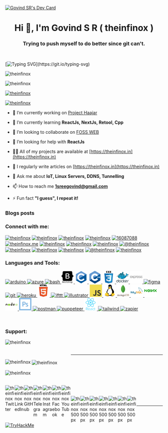 <a href="https://app.daily.dev/theinfinox"><img src="https://api.daily.dev/devcards/c83945b395e44d2e9906e1b582f345b8.png?r=47s" width="300" alt="Govind SR's Dev Card"/></a>

<h1 align="center">Hi 👋, I'm Govind S R ( theinfinox )</h1>
<h3 align="center">Trying to push myself to do better since git can't.</h3>
<br>


[![Typing SVG](https://readme-typing-svg.herokuapp.com?font=Dancing+Script&color=%2394F745&lines=It's+the+theinfinox+here!)](https://git.io/typing-svg)
<p align="left"> <img src="https://komarev.com/ghpvc/?username=theinfinox&label=Views&color=blue&style=plastic" alt="theinfinox" /> </p>
<p align="left"> <img src="https://komarev.com/ghpvc/?username=theinfinox&label=Profile%20views&color=0e75b6&style=flat" alt="theinfinox" /> </p>

<p align="left"> <a href="https://github.com/ryo-ma/github-profile-trophy"><img src="https://github-profile-trophy.vercel.app/?username=theinfinox" alt="theinfinox" /></a> </p>

<p align="left"> <a href="https://twitter.com/theinfinox" target="blank"><img src="https://img.shields.io/twitter/follow/theinfinox?logo=twitter&style=for-the-badge" alt="theinfinox" /></a> </p>

- 🔭 I’m currently working on [Project Haajar](https://github.com/theinfinox/Project-Haajar)

- 🌱 I’m currently learning **ReactJs, NextJs, Retool, Cpp**

- 👯 I’m looking to collaborate on [FOSS WEB](https://github.com/theinfinox/foss-web)

- 🤝 I’m looking for help with **ReactJs**

- 👨‍💻 All of my projects are available at [https://theinfinox.in](https://theinfinox.in)

- 📝 I regularly write articles on [https://theinfinox.in](https://theinfinox.in)

- 💬 Ask me about **IoT, Linux Servers, DDNS, Tunnelling**

- 📫 How to reach me **1sreegovind@gmail.com**

- ⚡ Fun fact **"I guess", I repeat it!**

### Blogs posts
<!-- BLOG-POST-LIST:START -->
<!-- BLOG-POST-LIST:END -->

<h3 align="left">Connect with me:</h3>
<p align="left">
<a href="https://codepen.io/theinfinox" target="blank"><img align="center" src="https://raw.githubusercontent.com/rahuldkjain/github-profile-readme-generator/master/src/images/icons/Social/codepen.svg" alt="theinfinox" height="30" width="40" /></a>
<a href="https://dev.to/theinfinox" target="blank"><img align="center" src="https://raw.githubusercontent.com/rahuldkjain/github-profile-readme-generator/master/src/images/icons/Social/devto.svg" alt="theinfinox" height="30" width="40" /></a>
<a href="https://twitter.com/theinfinox" target="blank"><img align="center" src="https://raw.githubusercontent.com/rahuldkjain/github-profile-readme-generator/master/src/images/icons/Social/twitter.svg" alt="theinfinox" height="30" width="40" /></a>
<a href="https://linkedin.com/in/theinfinox" target="blank"><img align="center" src="https://raw.githubusercontent.com/rahuldkjain/github-profile-readme-generator/master/src/images/icons/Social/linked-in-alt.svg" alt="theinfinox" height="30" width="40" /></a>
<a href="https://stackoverflow.com/users/16087088" target="blank"><img align="center" src="https://raw.githubusercontent.com/rahuldkjain/github-profile-readme-generator/master/src/images/icons/Social/stack-overflow.svg" alt="16087088" height="30" width="40" /></a>
<a href="https://fb.com/theinfinox.me" target="blank"><img align="center" src="https://raw.githubusercontent.com/rahuldkjain/github-profile-readme-generator/master/src/images/icons/Social/facebook.svg" alt="theinfinox.me" height="30" width="40" /></a>
<a href="https://instagram.com/theinfinox" target="blank"><img align="center" src="https://raw.githubusercontent.com/rahuldkjain/github-profile-readme-generator/master/src/images/icons/Social/instagram.svg" alt="theinfinox" height="30" width="40" /></a>
<a href="https://dribbble.com/theinfinox" target="blank"><img align="center" src="https://raw.githubusercontent.com/rahuldkjain/github-profile-readme-generator/master/src/images/icons/Social/dribbble.svg" alt="theinfinox" height="30" width="40" /></a>
<a href="https://www.behance.net/theinfinox" target="blank"><img align="center" src="https://raw.githubusercontent.com/rahuldkjain/github-profile-readme-generator/master/src/images/icons/Social/behance.svg" alt="theinfinox" height="30" width="40" /></a>
<a href="https://medium.com/@theinfinox" target="blank"><img align="center" src="https://raw.githubusercontent.com/rahuldkjain/github-profile-readme-generator/master/src/images/icons/Social/medium.svg" alt="@theinfinox" height="30" width="40" /></a>
<a href="https://www.youtube.com/c/theinfinox" target="blank"><img align="center" src="https://raw.githubusercontent.com/rahuldkjain/github-profile-readme-generator/master/src/images/icons/Social/youtube.svg" alt="theinfinox" height="30" width="40" /></a>
<a href="https://www.hackerrank.com/theinfinox" target="blank"><img align="center" src="https://raw.githubusercontent.com/rahuldkjain/github-profile-readme-generator/master/src/images/icons/Social/hackerrank.svg" alt="theinfinox" height="30" width="40" /></a>
<a href="https://www.leetcode.com/theinfinox" target="blank"><img align="center" src="https://raw.githubusercontent.com/rahuldkjain/github-profile-readme-generator/master/src/images/icons/Social/leet-code.svg" alt="theinfinox" height="30" width="40" /></a>
<a href="https://www.hackerearth.com/@theinfinox" target="blank"><img align="center" src="https://raw.githubusercontent.com/rahuldkjain/github-profile-readme-generator/master/src/images/icons/Social/hackerearth.svg" alt="@theinfinox" height="30" width="40" /></a>
<a href="https://auth.geeksforgeeks.org/user/theinfinox" target="blank"><img align="center" src="https://raw.githubusercontent.com/rahuldkjain/github-profile-readme-generator/master/src/images/icons/Social/geeks-for-geeks.svg" alt="theinfinox" height="30" width="40" /></a>
</p>

<h3 align="left">Languages and Tools:</h3>
<p align="left"> <a href="https://www.arduino.cc/" target="_blank" rel="noreferrer"> <img src="https://cdn.worldvectorlogo.com/logos/arduino-1.svg" alt="arduino" width="40" height="40"/> </a> <a href="https://azure.microsoft.com/en-in/" target="_blank" rel="noreferrer"> <img src="https://www.vectorlogo.zone/logos/microsoft_azure/microsoft_azure-icon.svg" alt="azure" width="40" height="40"/> </a> <a href="https://www.gnu.org/software/bash/" target="_blank" rel="noreferrer"> <img src="https://www.vectorlogo.zone/logos/gnu_bash/gnu_bash-icon.svg" alt="bash" width="40" height="40"/> </a> <a href="https://getbootstrap.com" target="_blank" rel="noreferrer"> <img src="https://raw.githubusercontent.com/devicons/devicon/master/icons/bootstrap/bootstrap-plain-wordmark.svg" alt="bootstrap" width="40" height="40"/> </a> <a href="https://www.cprogramming.com/" target="_blank" rel="noreferrer"> <img src="https://raw.githubusercontent.com/devicons/devicon/master/icons/c/c-original.svg" alt="c" width="40" height="40"/> </a> <a href="https://www.w3schools.com/cpp/" target="_blank" rel="noreferrer"> <img src="https://raw.githubusercontent.com/devicons/devicon/master/icons/cplusplus/cplusplus-original.svg" alt="cplusplus" width="40" height="40"/> </a> <a href="https://www.w3schools.com/css/" target="_blank" rel="noreferrer"> <img src="https://raw.githubusercontent.com/devicons/devicon/master/icons/css3/css3-original-wordmark.svg" alt="css3" width="40" height="40"/> </a> <a href="https://www.docker.com/" target="_blank" rel="noreferrer"> <img src="https://raw.githubusercontent.com/devicons/devicon/master/icons/docker/docker-original-wordmark.svg" alt="docker" width="40" height="40"/> </a> <a href="https://expressjs.com" target="_blank" rel="noreferrer"> <img src="https://raw.githubusercontent.com/devicons/devicon/master/icons/express/express-original-wordmark.svg" alt="express" width="40" height="40"/> </a> <a href="https://www.figma.com/" target="_blank" rel="noreferrer"> <img src="https://www.vectorlogo.zone/logos/figma/figma-icon.svg" alt="figma" width="40" height="40"/> </a> <a href="https://git-scm.com/" target="_blank" rel="noreferrer"> <img src="https://www.vectorlogo.zone/logos/git-scm/git-scm-icon.svg" alt="git" width="40" height="40"/> </a> <a href="https://heroku.com" target="_blank" rel="noreferrer"> <img src="https://www.vectorlogo.zone/logos/heroku/heroku-icon.svg" alt="heroku" width="40" height="40"/> </a> <a href="https://www.w3.org/html/" target="_blank" rel="noreferrer"> <img src="https://raw.githubusercontent.com/devicons/devicon/master/icons/html5/html5-original-wordmark.svg" alt="html5" width="40" height="40"/> </a> <a href="https://ifttt.com/" target="_blank" rel="noreferrer"> <img src="https://www.vectorlogo.zone/logos/ifttt/ifttt-ar21.svg" alt="ifttt" width="40" height="40"/> </a> <a href="https://www.adobe.com/in/products/illustrator.html" target="_blank" rel="noreferrer"> <img src="https://www.vectorlogo.zone/logos/adobe_illustrator/adobe_illustrator-icon.svg" alt="illustrator" width="40" height="40"/> </a> <a href="https://developer.mozilla.org/en-US/docs/Web/JavaScript" target="_blank" rel="noreferrer"> <img src="https://raw.githubusercontent.com/devicons/devicon/master/icons/javascript/javascript-original.svg" alt="javascript" width="40" height="40"/> </a> <a href="https://www.linux.org/" target="_blank" rel="noreferrer"> <img src="https://raw.githubusercontent.com/devicons/devicon/master/icons/linux/linux-original.svg" alt="linux" width="40" height="40"/> </a> <a href="https://www.mongodb.com/" target="_blank" rel="noreferrer"> <img src="https://raw.githubusercontent.com/devicons/devicon/master/icons/mongodb/mongodb-original-wordmark.svg" alt="mongodb" width="40" height="40"/> </a> <a href="https://www.mysql.com/" target="_blank" rel="noreferrer"> <img src="https://raw.githubusercontent.com/devicons/devicon/master/icons/mysql/mysql-original-wordmark.svg" alt="mysql" width="40" height="40"/> </a> <a href="https://www.nginx.com" target="_blank" rel="noreferrer"> <img src="https://raw.githubusercontent.com/devicons/devicon/master/icons/nginx/nginx-original.svg" alt="nginx" width="40" height="40"/> </a> <a href="https://nodejs.org" target="_blank" rel="noreferrer"> <img src="https://raw.githubusercontent.com/devicons/devicon/master/icons/nodejs/nodejs-original-wordmark.svg" alt="nodejs" width="40" height="40"/> </a> <a href="https://www.photoshop.com/en" target="_blank" rel="noreferrer"> <img src="https://raw.githubusercontent.com/devicons/devicon/master/icons/photoshop/photoshop-line.svg" alt="photoshop" width="40" height="40"/> </a> <a href="https://postman.com" target="_blank" rel="noreferrer"> <img src="https://www.vectorlogo.zone/logos/getpostman/getpostman-icon.svg" alt="postman" width="40" height="40"/> </a> <a href="https://github.com/puppeteer/puppeteer" target="_blank" rel="noreferrer"> <img src="https://www.vectorlogo.zone/logos/pptrdev/pptrdev-official.svg" alt="puppeteer" width="40" height="40"/> </a> <a href="https://reactjs.org/" target="_blank" rel="noreferrer"> <img src="https://raw.githubusercontent.com/devicons/devicon/master/icons/react/react-original-wordmark.svg" alt="react" width="40" height="40"/> </a> <a href="https://tailwindcss.com/" target="_blank" rel="noreferrer"> <img src="https://www.vectorlogo.zone/logos/tailwindcss/tailwindcss-icon.svg" alt="tailwind" width="40" height="40"/> </a> <a href="https://zapier.com" target="_blank" rel="noreferrer"> <img src="https://www.vectorlogo.zone/logos/zapier/zapier-icon.svg" alt="zapier" width="40" height="40"/> </a> </p>
<br>
<h3 align="left">Support:</h3>
<p><a href="https://www.buymeacoffee.com/theinfinox"> <img align="left" src="https://cdn.buymeacoffee.com/buttons/v2/default-yellow.png" height="50" width="210" alt="theinfinox" /></a></p><br><br>
<hr>
<p><img align="left" src="https://github-readme-stats.vercel.app/api/top-langs?username=theinfinox&show_icons=true&locale=en&layout=compact" alt="theinfinox" /></p>

<p>&nbsp;<img align="center" src="https://github-readme-stats.vercel.app/api?username=theinfinox&show_icons=true&locale=en" alt="theinfinox" /></p>

<p><img align="center" src="https://github-readme-streak-stats.herokuapp.com/?user=theinfinox&" alt="theinfinox" /></p>


<br>


<a href="https://twitter.com/theinfinox">
  
  <img align="left" alt="theinfinox Twitter" width="30px" src="https://img.icons8.com/color/48/null/twitter--v1.png"/>
  
</a>
<a href="https://linkedin.com/in/theinfinox">
  
  <img align="left" alt="theinfinox LinkedIn" width="30px" src="https://img.icons8.com/color/48/null/linkedin.png"/>
  
</a>
<a href="https://github.com/theinfinox">
  
  <img align="left" alt="theinfinox GitHub" width="30px" src="https://img.icons8.com/color/48/null/github--v1.png"/>
  
</a>
<a href="https://t.me/theinfinox">
  
  <img align="left" alt="theinfinox Telegram" width="30px" src="https://img.icons8.com/color/48/null/telegram-app--v1.png"/>
  
</a>
<a href="https://instagram.com/theinfinox">
  
  <img align="left" alt="theinfinox Instagram" width="30px" src="https://img.icons8.com/color/48/null/instagram-new--v1.png"/>
  
</a>
<a href="https://www.facebook.com/theinfinox.me">
  
 <img align="left" alt="theinfinox Facebook" width="30px" src="https://img.icons8.com/color/48/null/facebook-new.png"/>
  
</a>
<a href="https://www.youtube.com/@theinfinox">
  
 <img align="left" alt="theinfinox YouTube" width="30px" src="https://img.icons8.com/color/48/null/youtube-play.png"/>
  
</a>
<br>

<br>
<a href="https://500px.com/p/theinfinox">
  
 <img align="left" alt="theinfinox 500px" width="30px" src="https://img.icons8.com/color/48/null/500px-new.png"/>
  
</a>

<a href="https://www.reddit.com/user/theinfinox/">
  
 <img align="left" alt="theinfinox 500px" width="30px" src="https://img.icons8.com/color/48/null/reddit.png"/>
  
</a>

<a href="https://linktr.ee/theinfinox">
  
 <img align="left" alt="theinfinox 500px" width="30px" src="https://img.icons8.com/color/48/null/linktree.png"/>
  
</a>

<a href="https://auth.geeksforgeeks.org/user/theinfinox">
  
 <img align="left" alt="theinfinox 500px" width="30px" src="https://img.icons8.com/color/48/null/GeeksforGeeks.png"/>
  
</a>

<a href="https://dribbble.com/theinfinox">
  
 <img align="left" alt="theinfinox 500px" width="30px" src="https://img.icons8.com/office/40/null/dribbble.png"/>
  
</a>

<a href="https://dev.to/theinfinox">
  
 <img align="left" alt="theinfinox 500px" width="30px" src="https://img.icons8.com/external-tal-revivo-green-tal-revivo/36/null/external-dev-community-where-programmers-share-ideas-and-help-each-other-grow-logo-green-tal-revivo.png"/>
  
</a>


<a href="https://discordapp.com/users/727851348426489917">
  
 <img align="left" alt="theinfinox 500px" width="30px" src="https://img.icons8.com/color/48/null/discord--v2.png"/>
  
</a>

<br>
<hr>
<a href="https://tryhackme.com/p/theinfinox">
  
<img src="https://tryhackme-badges.s3.amazonaws.com/theinfinox.png" alt="TryHackMe">
  
</a>

